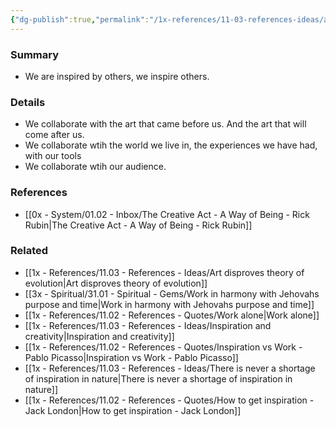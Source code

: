 ```yaml
---
{"dg-publish":true,"permalink":"/1x-references/11-03-references-ideas/all-work-is-collaboration/","title":"All work is collaboration","dgShowBacklinks":false}
---
```



### Summary
- We are inspired by others, we inspire others.

### Details
- We collaborate with the art that came before us. And the art that will come after us. 
- We collaborate wtih the world we live in, the experiences we have had, with our tools
- We collaborate wtih our audience.

### References
- [[0x - System/01.02 - Inbox/The Creative Act - A Way of Being - Rick Rubin\|The Creative Act - A Way of Being - Rick Rubin]]

### Related
- [[1x - References/11.03 - References - Ideas/Art disproves theory of evolution\|Art disproves theory of evolution]]
- [[3x - Spiritual/31.01 - Spiritual - Gems/Work in harmony with Jehovahs purpose and time\|Work in harmony with Jehovahs purpose and time]]
- [[1x - References/11.02 - References - Quotes/Work alone\|Work alone]]
- [[1x - References/11.03 - References - Ideas/Inspiration and creativity\|Inspiration and creativity]]
- [[1x - References/11.02 - References - Quotes/Inspiration vs Work - Pablo Picasso\|Inspiration vs Work - Pablo Picasso]]
- [[1x - References/11.03 - References - Ideas/There is never a shortage of inspiration in nature\|There is never a shortage of inspiration in nature]]
- [[1x - References/11.02 - References - Quotes/How to get inspiration - Jack London\|How to get inspiration - Jack London]]